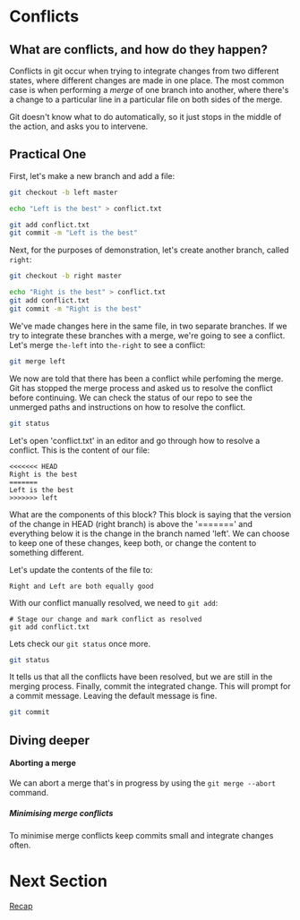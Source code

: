 # Conflicts

## What are conflicts, and how do they happen?

Conflicts in git occur when trying to integrate changes from two different
states, where different changes are made in one place. The most common case is
when performing a *merge* of one branch into another, where there's a change to
a particular line in a particular file on both sides of the merge.

Git doesn't know what to do automatically, so it just stops in the middle of
the action, and asks you to intervene.

## Practical One

First, let's make a new branch and add a file:

``` bash
git checkout -b left master

echo "Left is the best" > conflict.txt

git add conflict.txt
git commit -m "Left is the best"
```

Next, for the purposes of demonstration, let's create another branch, 
called `right`:

```bash
git checkout -b right master

echo "Right is the best" > conflict.txt
git add conflict.txt
git commit -m "Right is the best"
```

We've made changes here in the same file, in two separate 
branches. If we try to integrate these branches with a merge, 
we're going to see a conflict. Let's merge `the-left` into 
`the-right` to see a conflict:

```bash
git merge left
```

We now are told that there has been a conflict while perfoming the merge. Git
has stopped the merge process and asked us to resolve the conflict before
continuing. We can check the status of our repo to see the unmerged paths and
instructions on how to resolve the conflict.

```bash
git status
```

Let's open 'conflict.txt' in an editor and go through how to resolve a
conflict. This is the content of our file:

```
<<<<<<< HEAD
Right is the best
=======
Left is the best
>>>>>>> left
```

What are the components of this block? This block is saying that the version of
the change in HEAD (right branch) is above the '=======' and everything below
it is the change in the branch named 'left'. We can choose to keep one of these
changes, keep both, or change the content to something different.

Let's update the contents of the file to:

```
Right and Left are both equally good
```

With our conflict manually resolved, we need to `git add`:

```
# Stage our change and mark conflict as resolved
git add conflict.txt
```

Lets check our `git status` once more.

```bash
git status
```

It tells us that all the conflicts have been resolved, but we are still in the
merging process. Finally, commit the integrated change. This will prompt for a
commit message. Leaving the default message is fine.

```bash
git commit
```

## Diving deeper

#### Aborting a merge

We can abort a merge that's in progress by using the `git merge --abort`
command.

##### Minimising merge conflicts

To minimise merge conflicts keep commits small and integrate changes often.

# Next Section
[Recap](./05-rundown.md)

